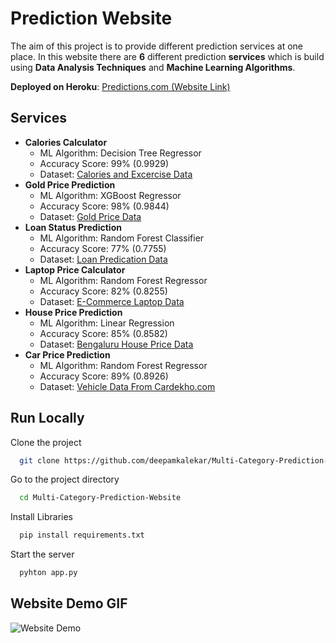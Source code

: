 
# Prediction Website

The aim of this project is to provide different prediction services at one place. 
In this website there are **6** different prediction **services** which is build using 
**Data Analysis Techniques** and **Machine Learning Algorithms**.

**Deployed on Heroku**: [Predictions.com (Website Link) ](https://thepredictionapp.herokuapp.com/{target="_blank"})



 


## Services

- **Calories Calculator** 
    - ML Algorithm: Decision Tree Regressor
    - Accuracy Score: 99% (0.9929)
    - Dataset: [Calories and Excercise Data](https://www.kaggle.com/fmendes/fmendesdat263xdemos)
- **Gold Price Prediction** 
    - ML Algorithm: XGBoost Regressor
    - Accuracy Score: 98% (0.9844)
    - Dataset: [Gold Price Data](https://www.kaggle.com/altruistdelhite04/gold-price-data)
- **Loan Status Prediction** 
    - ML Algorithm: Random Forest Classifier
    - Accuracy Score: 77% (0.7755)
    - Dataset: [Loan Predication Data](https://www.kaggle.com/ninzaami/loan-predication)
- **Laptop Price Calculator**
    - ML Algorithm: Random Forest Regressor
    - Accuracy Score: 82% (0.8255)
    - Dataset: [E-Commerce Laptop Data](https://github.com/deepamkalekar/Laptop-Price-Prediction-ML-Project/blob/master/laptop_data.csv)
- **House Price Prediction** 
    - ML Algorithm: Linear Regression
    - Accuracy Score: 85% (0.8582)
    - Dataset: [Bengaluru House Price Data](https://www.kaggle.com/amitabhajoy/bengaluru-house-price-data)
- **Car Price Prediction**
    - ML Algorithm: Random Forest Regressor
    - Accuracy Score: 89% (0.8926)
    - Dataset: [Vehicle Data From Cardekho.com](https://www.kaggle.com/nehalbirla/vehicle-dataset-from-cardekho)

  
## Run Locally

Clone the project

```bash
  git clone https://github.com/deepamkalekar/Multi-Category-Prediction-Website.git
```

Go to the project directory

```bash
  cd Multi-Category-Prediction-Website
```

Install Libraries

```bash
  pip install requirements.txt
```

Start the server

```bash
  pyhton app.py
```

  
## Website Demo GIF

![Website Demo](https://github.com/deepamkalekar/Multi-Category-Prediction-Website/blob/master/DemoGIF.gif)

  

